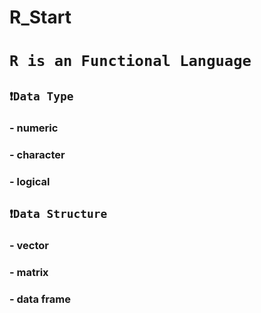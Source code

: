 # R_Start

# `R is an Functional Language`

## `❗️Data Type`
### - numeric
### - character
### - logical

## `❗️Data Structure`
### - vector
### - matrix
### - data frame
